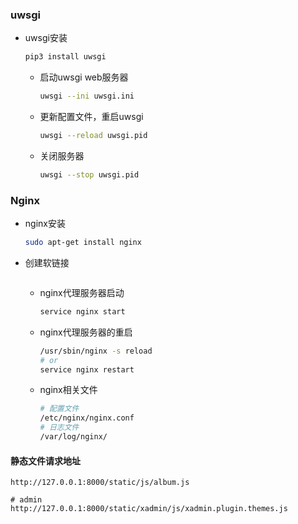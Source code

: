 ### uwsgi
- uwsgi安装
    ```sh
    pip3 install uwsgi
    ```
    - 启动uwsgi web服务器
        ```sh
        uwsgi --ini uwsgi.ini
        ```
    - 更新配置文件，重启uwsgi
        ```sh
        uwsgi --reload uwsgi.pid
        ```
    - 关闭服务器
        ```sh
        uwsgi --stop uwsgi.pid
        ```

### Nginx
- nginx安装
    ```sh
    sudo apt-get install nginx
    ```
- 创建软链接
    ```sh

    ```
    - nginx代理服务器启动
        ```sh
        service nginx start
        ```
    - nginx代理服务器的重启
        ```sh
        /usr/sbin/nginx -s reload
        # or
        service nginx restart
        ```
    - nginx相关文件
        ```sh
        # 配置文件
        /etc/nginx/nginx.conf
        # 日志文件
        /var/log/nginx/
        ```
#### 静态文件请求地址
```
http://127.0.0.1:8000/static/js/album.js

# admin
http://127.0.0.1:8000/static/xadmin/js/xadmin.plugin.themes.js
```